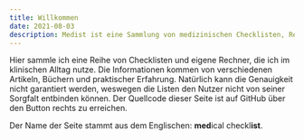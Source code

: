 ```yaml
---
title: Willkommen
date: 2021-08-03
description: Medist ist eine Sammlung von medizinischen Checklisten, Rechnern und Notizen
---
```

<!-- LTeX: language=de-DE -->

Hier sammle ich eine Reihe von Checklisten und eigene Rechner, die ich im klinischen Alltag nutze. Die Informationen kommen von verschiedenen Artikeln, Büchern und praktischer Erfahrung.
Natürlich kann die Genauigkeit nicht garantiert werden, weswegen die Listen den Nutzer nicht von seiner Sorgfalt entbinden können.
Der Quellcode dieser Seite ist auf GitHub über den Button rechts zu erreichen.

Der Name der Seite stammt aus dem Englischen: **med**ical checkl**ist**.
